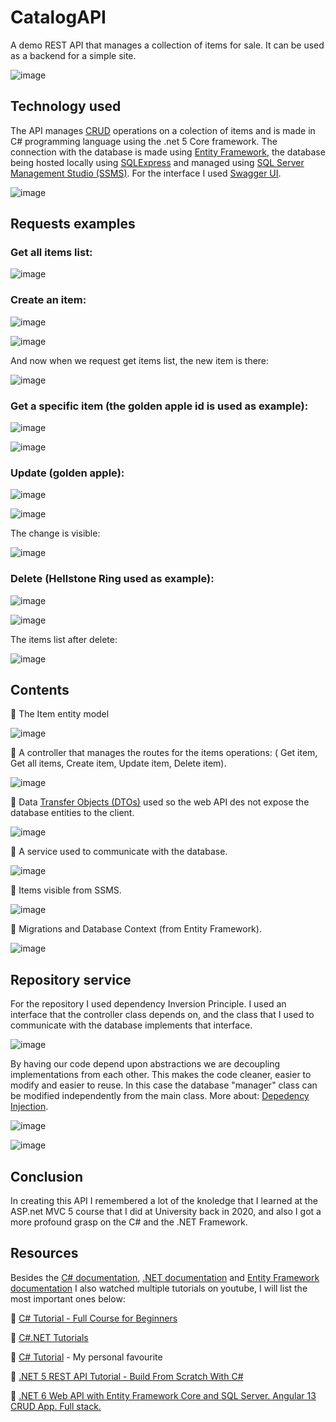 # CatalogAPI

A demo REST API that manages a collection of items for sale. It can be used as a backend for a simple site.

![image](https://user-images.githubusercontent.com/30511514/197758809-7ebb4135-bb9b-41af-abf6-8cdabd523766.png)

## Technology used

The API manages [CRUD](https://en.wikipedia.org/wiki/Create,_read,_update_and_delete "Wikipedia CRUD") operations on a colection of items and is made in C# programming language using the .net 5 Core framework. The connection with the database is made using [Entity Framework](https://learn.microsoft.com/en-us/ef/core/ "Entity Framework Doc"), the database being hosted locally using [SQLExpress](https://www.microsoft.com/en-us/sql-server/sql-server-downloads?rtc=1 "SQLExpress download") and managed using [SQL Server Management Studio (SSMS)](https://learn.microsoft.com/en-us/sql/ssms/download-sql-server-management-studio-ssms?view=sql-server-ver16 "SSMS download"). For the interface I used [Swagger UI](https://swagger.io/tools/swagger-ui/ "Swagger UI doc").

![image](https://user-images.githubusercontent.com/30511514/197760857-8d3098d7-cd42-4003-a428-a499e19a36da.png)

## Requests examples

### Get all items list:

![image](https://user-images.githubusercontent.com/30511514/197766805-5818bf13-a20b-49a7-b7e2-c5d74c0f9f9e.png)

### Create an item:

![image](https://user-images.githubusercontent.com/30511514/197767136-a69e9235-de1b-41d7-8851-5ebbad334fda.png)

![image](https://user-images.githubusercontent.com/30511514/197767213-ca422c4a-24ce-4398-b9e5-ec7408492131.png)

And now when we request get items list, the new item is there:

![image](https://user-images.githubusercontent.com/30511514/197767603-7d6273aa-5323-47ee-82be-1f178ad902de.png)

### Get a specific item (the golden apple id is used as example):

![image](https://user-images.githubusercontent.com/30511514/197767866-ad3e3ad1-8def-4c69-971a-cdfaf035513c.png)

![image](https://user-images.githubusercontent.com/30511514/197768214-9f404e13-0ad8-4622-ba1a-bc2f8f1bab74.png)

### Update (golden apple):

![image](https://user-images.githubusercontent.com/30511514/197768660-7bc889de-a174-4400-8976-bf09bd7705e4.png)

![image](https://user-images.githubusercontent.com/30511514/197768696-dd1a464e-db4f-42ec-843c-87e7b8a092b5.png)

The change is visible:

![image](https://user-images.githubusercontent.com/30511514/197768760-70bb80db-9c75-4c61-8546-8cb50fe63ff6.png)

### Delete (Hellstone Ring used as example):

![image](https://user-images.githubusercontent.com/30511514/197769072-08005af3-8f2d-41bd-a4e1-256f806bf237.png)

![image](https://user-images.githubusercontent.com/30511514/197769099-3f0f2da1-c2c3-40a4-a2f7-99ae4dfd2bd4.png)

The items list after delete:

![image](https://user-images.githubusercontent.com/30511514/197769201-026d8d2b-0039-4a99-a1b6-2800e4e46876.png)

## Contents

🔹 The Item entity model

![image](https://user-images.githubusercontent.com/30511514/197762844-9a7992d0-1d75-4a71-8b98-e37b052f5047.png)

🔹 A controller that manages the routes for the items operations: ( Get item, Get all items, Create item, Update item, Delete item).

![image](https://user-images.githubusercontent.com/30511514/197766267-8fcd1163-0421-4e07-82e6-1d6f37adaf07.png)

🔹 Data [Transfer Objects (DTOs)](https://learn.microsoft.com/en-us/aspnet/web-api/overview/data/using-web-api-with-entity-framework/part-5 "About DTOs") used so the web API des not expose the database entities to the client.

![image](https://user-images.githubusercontent.com/30511514/197763555-112ec5d5-b51d-46aa-a447-08de3616e34a.png)

🔹 A service used to communicate with the database.

![image](https://user-images.githubusercontent.com/30511514/197763793-9f79db87-5115-40dc-8529-ad5a6d43f85a.png)

🔹 Items visible from SSMS.

![image](https://user-images.githubusercontent.com/30511514/197769575-37eefd1d-9873-48c2-94fe-16040d4150e0.png)

🔹 Migrations and Database Context (from Entity Framework).

![image](https://user-images.githubusercontent.com/30511514/197773509-d4c86bb6-809c-41a3-8246-495c5608fdc3.png)

## Repository service

For the repository I used dependency Inversion Principle. I used an interface that the controller class depends on, and the class that I used to communicate with the database implements that interface. 

![image](https://user-images.githubusercontent.com/30511514/197772995-93efb986-c0aa-4527-94ca-d225808285b4.png)

By having our code depend upon abstractions we are decoupling implementations from each other. This makes the code cleaner, easier to modify and easier to reuse. In this case the database "manager" class can be modified independently from the main class. More about: [Depedency Injection](https://learn.microsoft.com/en-us/dotnet/core/extensions/dependency-injection ".net documentation - Depedency injection").

![image](https://user-images.githubusercontent.com/30511514/197771445-da2f7e86-5b41-4aec-8a54-fd222f7549ba.png)

![image](https://user-images.githubusercontent.com/30511514/197772046-697c303a-b384-453d-b7d0-00cd7f13b3f7.png)

## Conclusion

In creating this API I remembered a lot of the knoledge that I learned at the ASP.net MVC 5 course that I did at University back in 2020, and also I got a more profound grasp on the C# and the .NET Framework.

## Resources

Besides the [C# documentation](https://learn.microsoft.com/en-us/dotnet/csharp/ "C# doc"), [.NET documentation](https://learn.microsoft.com/en-us/dotnet/ ".NET doc") and [Entity Framework documentation](https://learn.microsoft.com/en-us/ef/ "Entity Framework doc") I also watched multiple tutorials on youtube, I will list the most important ones below:

🔹 [C# Tutorial - Full Course for Beginners](https://www.youtube.com/watch?v=GhQdlIFylQ8&ab_channel=freeCodeCamp.org "Starter C# course - Youtube")

🔹 [C#.NET Tutorials](https://www.youtube.com/playlist?list=PLTjRvDozrdlz3_FPXwb6lX_HoGXa09Yef "Programming with Mosh Youtube Playlist")

🔹 [C# Tutorial](https://www.youtube.com/playlist?list=PLGLfVvz_LVvRX6xK1oi0reKci6ignjdSa "In depth C# language tutorial Youtube playlist from Derek Banas") - My personal favourite

🔹 [.NET 5 REST API Tutorial - Build From Scratch With C#](https://www.youtube.com/watch?v=ZXdFisA_hOY&ab_channel=freeCodeCamp.org "Complete API tutorial .NET 5 - Youtube")

🔹 [.NET 6 Web API with Entity Framework Core and SQL Server. Angular 13 CRUD App. Full stack.](https://www.youtube.com/watch?v=rzPFEuKlPhM&ab_channel=JamesSchneider "Full Stack Web App - Youtube")
